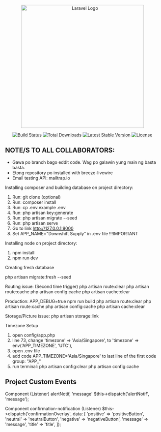 <p align="center"><a href="https://laravel.com" target="_blank"><img src="https://raw.githubusercontent.com/laravel/art/master/logo-lockup/5%20SVG/2%20CMYK/1%20Full%20Color/laravel-logolockup-cmyk-red.svg" width="400" alt="Laravel Logo"></a></p>

<p align="center">
<a href="https://github.com/laravel/framework/actions"><img src="https://github.com/laravel/framework/workflows/tests/badge.svg" alt="Build Status"></a>
<a href="https://packagist.org/packages/laravel/framework"><img src="https://img.shields.io/packagist/dt/laravel/framework" alt="Total Downloads"></a>
<a href="https://packagist.org/packages/laravel/framework"><img src="https://img.shields.io/packagist/v/laravel/framework" alt="Latest Stable Version"></a>
<a href="https://packagist.org/packages/laravel/framework"><img src="https://img.shields.io/packagist/l/laravel/framework" alt="License"></a>
</p>

## NOTE/S TO ALL COLLABORATORS: 
- Gawa po branch bago eddit code. Wag po galawin yung main ng basta basta.
- Etong repository po installed with breeze-livewire
- Email testing API: mailtrap.io

Installing composer and building database on project directory:

1. Run: git clone <my-cool-project> (optional)
2. Run: composer install
3. Run: cp .env.example .env
4. Run: php artisan key:generate
5. Run: php artisan migrate --seed
6. Run: php artisan serve
7. Go to link http://127.0.0.1:8000
8. Set APP_NAME="Downshift Supply" in .env file  !!!IMPORTANT

Installing node on project directory:

1. npm install
2. npm run dev

Creating fresh database

php artisan migrate:fresh --seed

Routing issue: (Second time trigger)
php artisan route:clear
php artisan route:cache
php artisan config:cache
php artisan cache:clear



Production:
APP_DEBUG=true
npm run build
php artisan route:clear
php artisan route:cache
php artisan config:cache
php artisan cache:clear


Storage/Picture issue:
php artisan storage:link

Timezone Setup
1. open config/app.php
2. line 73, change
    'timezone' => 'Asia/Singapore',
    to
    'timezone' => env('APP_TIMEZONE', 'UTC'),
3. open .env file
4. add code
    APP_TIMEZONE='Asia/Singapore'
    to last line of the first code group: "APP_"
5. run terminal:
    php artisan config:clear
    php artisan config:cache

## Project Custom Events
Component (Listener) alertNotif, 'message'
    $this->dispatch('alertNotif', 'message');

Component confirmation-notification (Listener)
    $this->dispatch('confirmationOverlay', data: [
        'positive' => 'positiveButton',
        'neutral' => 'neutralButton',
        'negative' => 'negativeButton',
        'message' => 'message',
        'title' => 'title',
    ]);

